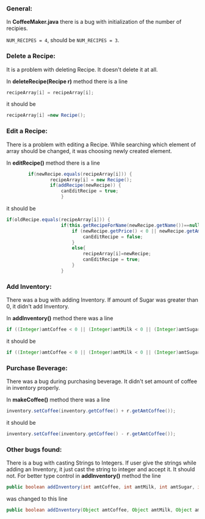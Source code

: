 ### General:

In **CoffeeMaker.java** there is a bug with initialization of the number of recipies.

`NUM_RECIPES = 4`, should be `NUM_RECIPES = 3`.



### Delete a Recipe:

It is a problem with deleting Recipe. It doesn't delete it at all.

In **deleteRecipe(Recipe r)** method there is a line

``` java
recipeArray[i] = recipeArray[i];
```

it should be

``` java
recipeArray[i] =new Recipe(); 
```



### Edit a Recipe:

There is a problem with editing a Recipe. While searching which element of array should be changed, it was choosing newly created element.

In **editRecipe()** method there is a line

``` java
       	if(newRecipe.equals(recipeArray[i])) {
                recipeArray[i] = new Recipe();
            	if(addRecipe(newRecipe)) {
            		canEditRecipe = true;
                    }
```

it should be

``` java
if(oldRecipe.equals(recipeArray[i])) {
					if(this.getRecipeForName(newRecipe.getName())==null) {
						if (newRecipe.getPrice() < 0 || newRecipe.getAmtCoffee() < 0 || newRecipe.getAmtMilk() < 0 || newRecipe.getAmtSugar() < 0 || newRecipe.getAmtChocolate() < 0){
							canEditRecipe = false;
						}
						else{
							recipeArray[i]=newRecipe;
							canEditRecipe = true;
						}
					}
```



### Add Inventory:

There was a bug with adding Inventory. If amount of Sugar was greater than 0, it didn't add  Inventory.

In **addInventory()** method there was a line

``` java
if ((Integer)amtCoffee < 0 || (Integer)amtMilk < 0 || (Integer)amtSugar > 0 || (Integer)amtChocolate < 0) { 
```

it should be

``` java
if ((Integer)amtCoffee < 0 || (Integer)amtMilk < 0 || (Integer)amtSugar < 0 || (Integer)amtChocolate < 0) { 
```



### Purchase Beverage:

There was a bug during purchasing beverage. It didn't set amount of coffee in inventory properly.

In **makeCoffee()** method there was a line

``` java
inventory.setCoffee(inventory.getCoffee() + r.getAmtCoffee());
```

it should be

``` java
inventory.setCoffee(inventory.getCoffee() - r.getAmtCoffee());
```



### Other bugs found:

There is a bug with casting Strings to Integers. If user give the strings while adding an Inventory, it just cast the string to integer and accept it. It should not. For better type control in **addInventory()** method the line 

``` java
public boolean addInventory(int amtCoffee, int amtMilk, int amtSugar, int amtChocolate) {
```

was changed to this line

``` java
public boolean addInventory(Object amtCoffee, Object amtMilk, Object amtSugar, Object amtChocolate) {
```